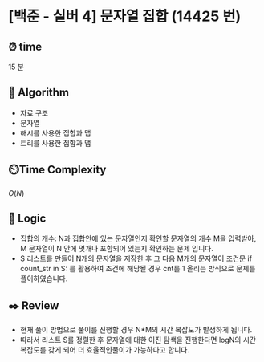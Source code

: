 # [백준 - 실버 4] 문자열 집합 (14425 번)

## ⏰  **time**

15 분

## :pushpin: **Algorithm**

- 자료 구조
- 문자열
- 해시를 사용한 집합과 맵
- 트리를 사용한 집합과 맵

## ⏲️**Time Complexity**

$O(N)$

## :round_pushpin: **Logic**

- 집합의 개수: N과 집합안에 있는 문자열인지 확인할 문자열의 개수 M을 입력받아, M 문자열이 N 안에 몇개나 포함되어 있는지 확인하는 문제 입니다.
- S 리스트를 만들어 N개의 문자열을 저장한 후 그 다음 M개의 문자열이 조건문 if count_str in S: 를 활용하여 조건에 해당될 경우 cnt를 1 올리는 방식으로 문제를 풀이하였습니다.

## :black_nib: **Review**

- 현재 풀이 방법으로 풀이를 진행할 경우 N*M의 시간 복잡도가 발생하게 됩니다.
- 따라서 리스트 S를 정렬한 후 문자열에 대한 이진 탐색을 진행한다면 logN의 시간 복잡도를 갖게 되어 더 효율적인풀이가 가능하다고 합니다.